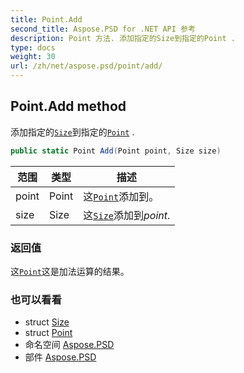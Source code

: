 ```yaml
---
title: Point.Add
second_title: Aspose.PSD for .NET API 参考
description: Point 方法. 添加指定的Size到指定的Point .
type: docs
weight: 30
url: /zh/net/aspose.psd/point/add/
---
```

## Point.Add method

添加指定的[`Size`](../../size/)到指定的[`Point`](../) .

```csharp
public static Point Add(Point point, Size size)
```

| 范围 | 类型 | 描述 |
| --- | --- | --- |
| point | Point | 这[`Point`](../)添加到。 |
| size | Size | 这[`Size`](../../size/)添加到*point*. |

### 返回值

这[`Point`](../)这是加法运算的结果。

### 也可以看看

* struct [Size](../../size/)
* struct [Point](../)
* 命名空间 [Aspose.PSD](../../point/)
* 部件 [Aspose.PSD](../../../)


